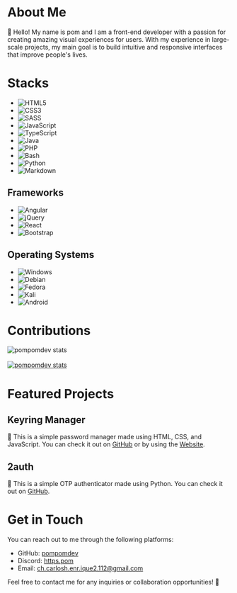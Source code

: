 # About Me

👋 Hello! My name is pom and I am a front-end developer with a passion for creating amazing visual experiences for users. With my experience in large-scale projects, my main goal is to build intuitive and responsive interfaces that improve people's lives.

# Stacks

- ![HTML5](https://img.shields.io/badge/HTML5-E34F26?style=for-the-badge&logo=html5&logoColor=white)
- ![CSS3](https://img.shields.io/badge/CSS3-1572B6?style=for-the-badge&logo=css3&logoColor=white)
- ![SASS](https://img.shields.io/badge/Sass-CC6699?style=for-the-badge&logo=sass&logoColor=white)
- ![JavaScript](https://img.shields.io/badge/JavaScript-F7DF1E?style=for-the-badge&logo=javascript&logoColor=black)
- ![TypeScript](https://img.shields.io/badge/TypeScript-007ACC?style=for-the-badge&logo=typescript&logoColor=white)
- ![Java](https://img.shields.io/badge/Java-ED8B00?style=for-the-badge&logo=openjdk&logoColor=white)
- ![PHP](https://img.shields.io/badge/PHP-777BB4?style=for-the-badge&logo=php&logoColor=white)
- ![Bash](https://img.shields.io/badge/Shell_Script-121011?style=for-the-badge&logo=gnu-bash&logoColor=white)
- ![Python](https://img.shields.io/badge/Python-14354C?style=for-the-badge&logo=python&logoColor=white)
- ![Markdown](https://img.shields.io/badge/Markdown-000000?style=for-the-badge&logo=markdown&logoColor=white)

## Frameworks

- ![Angular](https://img.shields.io/badge/Angular-DD0031?style=for-the-badge&logo=angular&logoColor=white)
- ![jQuery](https://img.shields.io/badge/jQuery-0769AD?style=for-the-badge&logo=jquery&logoColor=white)
- ![React](https://img.shields.io/badge/React-20232A?style=for-the-badge&logo=react&logoColor=61DAFB)
- ![Bootstrap](https://img.shields.io/badge/Bootstrap-563D7C?style=for-the-badge&logo=bootstrap&logoColor=white)

## Operating Systems

- ![Windows](https://img.shields.io/badge/Windows-0078D6?style=for-the-badge&logo=windows&logoColor=white)
- ![Debian](https://img.shields.io/badge/Debian-A81D33?style=for-the-badge&logo=debian&logoColor=white)
- ![Fedora](https://img.shields.io/badge/Fedora-294172?style=for-the-badge&logo=fedora&logoColor=white)
- ![Kali](https://img.shields.io/badge/Kali_Linux-557C94?style=for-the-badge&logo=kali-linux&logoColor=white)
- ![Android](https://img.shields.io/badge/Android-3DDC84?style=for-the-badge&logo=android&logoColor=white)

# Contributions

![pompomdev stats](https://github-readme-stats.vercel.app/api?username=pompomdev&show_icons=true&theme=dark)
<br><br>
[![pompomdev stats](https://github-readme-streak-stats.herokuapp.com/?user=pompomdev&theme=dark)](https://github.com/DenverCoder1/github-readme-streak-stats)

# Featured Projects

## Keyring Manager

🔑 This is a simple password manager made using HTML, CSS, and JavaScript. You can check it out on [GitHub](https://github.com/pompomdev/keyring) or by using the [Website](https://keyring.vercel.app/).

## 2auth

🔏 This is a simple OTP authenticator made using Python. You can check it out on [GitHub](https://github.com/pompomdev/2auth).

# Get in Touch

You can reach out to me through the following platforms:

- GitHub: [pompomdev](https://github.com/pompomdev)
- Discord: [https.pom](https://discord.com/users/1198059712755793961)
- Email: [ch.carlosh.enr.ique2.112@gmail.com](mailto:ch.carlosh.enr.ique2.112@gmail.com)

Feel free to contact me for any inquiries or collaboration opportunities! 💌
